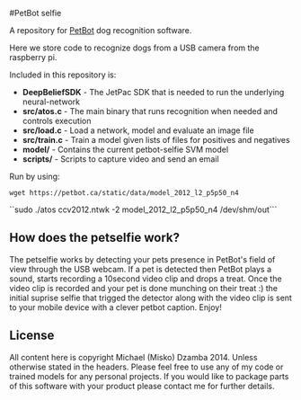 #PetBot selfie

A repository for [PetBot](http://petbot.ca) dog recognition software.

Here we store code to recognize dogs from a USB camera from the raspberry pi.

Included in this repository is:

* **DeepBeliefSDK** - The JetPac SDK that is needed to run the underlying neural-network
* **src/atos.c** - The main binary that runs recognition when needed and controls execution
* **src/load.c** - Load a network, model and evaluate an image file
* **src/train.c** - Train a model given lists of files for positives and negatives
* **model/** - Contains the current petbot-selfie SVM model
* **scripts/** - Scripts to capture video and send an email

Run by using:

```wget https://petbot.ca/static/data/model_2012_l2_p5p50_n4```

``sudo ./atos ccv2012.ntwk -2 model_2012_l2_p5p50_n4 /dev/shm/out```

## How does the petselfie work?

The petselfie works by  detecting your pets presence in PetBot's field of view through the USB webcam. If a pet is detected then PetBot plays a sound, starts recording a 10second video clip and drops a treat. Once the video clip is recorded and your pet is done munching on their treat :) the initial suprise selfie that trigged the detector along with the video clip is sent to your mobile device with a clever petbot caption. Enjoy!

## License
All content here is copyright Michael (Misko) Dzamba 2014. Unless otherwise stated in the headers. Please feel free to use any of my code or trained models for any personal projects. If you would like to package parts of this software with your product please contact me for further details.
